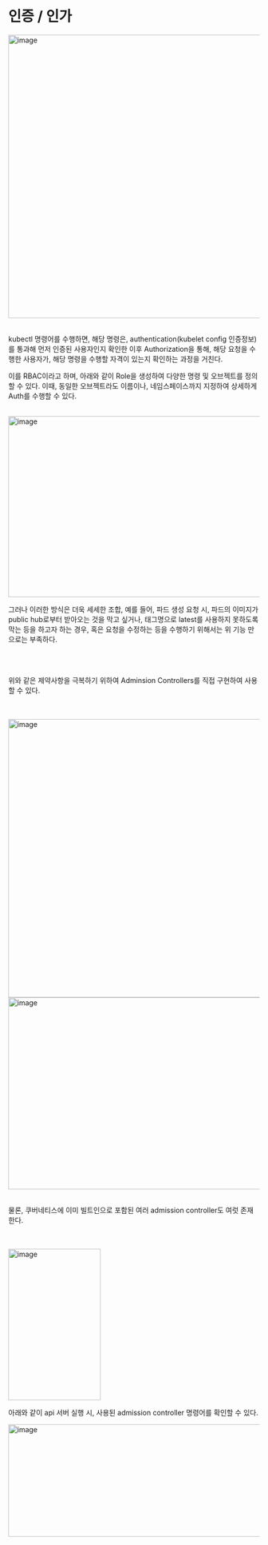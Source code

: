# 인증 / 인가

<img width="994" height="567" alt="image" src="https://github.com/user-attachments/assets/6b92d43c-9396-4883-8aa7-ba9ecbbbe993" />

</br>
</br>

kubectl 명령어를 수행하면, 해당 명령은, authentication(kubelet config 인증정보)를 통과해 먼저 인증된 사용자인지 확인한 이후
Authorization을 통해, 해당 요청을 수행한 사용자가, 해당 명령을 수행할 자격이 있는지 확인하는 과정을 거친다.

이를 RBAC이라고 하며, 아래와 같이 Role을 생성하여 다양한 명령 및 오브젝트를 정의할 수 있다. 이때, 동일한 오브젝트라도
이름이나, 네임스페이스까지 지정하여 상세하게 Auth를 수행할 수 있다.

</br>

<img width="1017" height="362" alt="image" src="https://github.com/user-attachments/assets/f5222529-9cac-44e3-89d8-bf45f9f86eba" />

그러나 이러한 방식은 더욱 세세한 조합, 예를 들어, 파드 생성 요청 시, 파드의 이미지가 public hub로부터 받아오는 것을 막고 싶거나,
태그명으로 latest를 사용하지 못하도록 막는 등을 하고자 하는 경우, 혹은 요청을 수정하는 등을 수행하기 위해서는 위 기능 만으로는 부족하다. 

</br>
</br>

위와 같은 제약사항을 극복하기 위하여 Adminsion Controllers를 직접 구현하여 사용할 수 있다. 

</br>
</br>


<img width="1024" height="557" alt="image" src="https://github.com/user-attachments/assets/9dc92cd6-8dcd-4e0c-8c29-5af370754e1d" />
<img width="1017" height="384" alt="image" src="https://github.com/user-attachments/assets/144ff22f-a9ed-46cd-8696-70988b5c6ec7" />

</br>
</br>

물론, 쿠버네티스에 이미 빌트인으로 포함된 여러 admission controller도 여럿 존재한다.

</br>
</br>
<img width="185" height="303" alt="image" src="https://github.com/user-attachments/assets/89022ea6-2062-4602-b63f-22af08abade5" />

</br>

아래와 같이 api 서버 실행 시, 사용된 admission controller 명령어를 확인할 수 있다.

<img width="1032" height="225" alt="image" src="https://github.com/user-attachments/assets/6ca27482-3f60-4eb2-b639-0daf7c8b9e61" />

